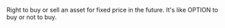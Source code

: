 Right to buy or sell an asset for fixed price in the future. It's like OPTION to buy or not to buy.

